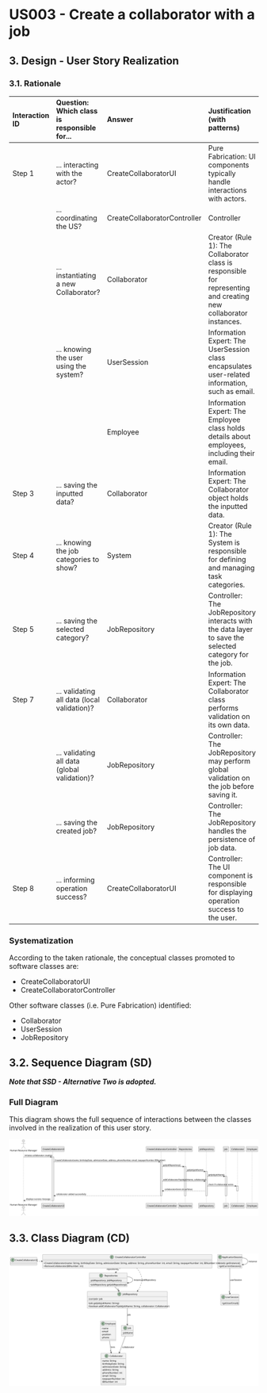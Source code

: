 # US003 - Create a collaborator with a job

## 3. Design - User Story Realization 

### 3.1. Rationale



| Interaction ID | Question: Which class is responsible for... | Answer          | Justification (with patterns)                                                                                      |
|:-------------- |:---------------------------------------------|:----------------|:-------------------------------------------------------------------------------------------------------------------|
| Step 1         | ... interacting with the actor?              | CreateCollaboratorUI | Pure Fabrication: UI components typically handle interactions with actors.                                            |
|                | ... coordinating the US?                    | CreateCollaboratorController | Controller                                                                                                      |
|                | ... instantiating a new Collaborator?       | Collaborator    | Creator (Rule 1): The Collaborator class is responsible for representing and creating new collaborator instances. |
|                | ... knowing the user using the system?      | UserSession     | Information Expert: The UserSession class encapsulates user-related information, such as email.                   |
|                |                                               | Employee        | Information Expert: The Employee class holds details about employees, including their email.                       |
| Step 3         | ... saving the inputted data?               | Collaborator    | Information Expert: The Collaborator object holds the inputted data.                                                |
| Step 4         | ... knowing the job categories to show?     | System          | Creator (Rule 1): The System is responsible for defining and managing task categories.                             |
| Step 5         | ... saving the selected category?           | JobRepository   | Controller: The JobRepository interacts with the data layer to save the selected category for the job.             |
| Step 7         | ... validating all data (local validation)?| Collaborator    | Information Expert: The Collaborator class performs validation on its own data.                                      |
|                | ... validating all data (global validation)?| JobRepository | Controller: The JobRepository may perform global validation on the job before saving it.                             |
|                | ... saving the created job?                 | JobRepository   | Controller: The JobRepository handles the persistence of job data.                                                  |
| Step 8         | ... informing operation success?            | CreateCollaboratorUI | Controller: The UI component is responsible for displaying operation success to the user.                            |


### Systematization ##

According to the taken rationale, the conceptual classes promoted to software classes are: 

* CreateCollaboratorUI
* CreateCollaboratorController

Other software classes (i.e. Pure Fabrication) identified: 

* Collaborator
* UserSession
* JobRepository


## 3.2. Sequence Diagram (SD)

_**Note that SSD - Alternative Two is adopted.**_

### Full Diagram

This diagram shows the full sequence of interactions between the classes involved in the realization of this user story.

![Sequence Diagram - Full](svg/us003-sequence-diagram-full.svg)



## 3.3. Class Diagram (CD)

![Class Diagram](svg/us003-class-diagram.svg)